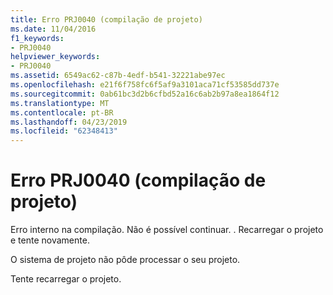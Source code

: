 ```yaml
---
title: Erro PRJ0040 (compilação de projeto)
ms.date: 11/04/2016
f1_keywords:
- PRJ0040
helpviewer_keywords:
- PRJ0040
ms.assetid: 6549ac62-c87b-4edf-b541-32221abe97ec
ms.openlocfilehash: e21f6f758fc6f5af9a3101aca71cf53585dd737e
ms.sourcegitcommit: 0ab61bc3d2b6cfbd52a16c6ab2b97a8ea1864f12
ms.translationtype: MT
ms.contentlocale: pt-BR
ms.lasthandoff: 04/23/2019
ms.locfileid: "62348413"
---
```

# <a name="project-build-error-prj0040"></a>Erro PRJ0040 (compilação de projeto)

Erro interno na compilação. Não é possível continuar. . Recarregar o projeto e tente novamente.

O sistema de projeto não pôde processar o seu projeto.

Tente recarregar o projeto.